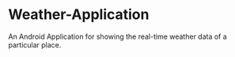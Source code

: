 # Weather-Application
An Android Application for showing the real-time weather data of a particular place.
